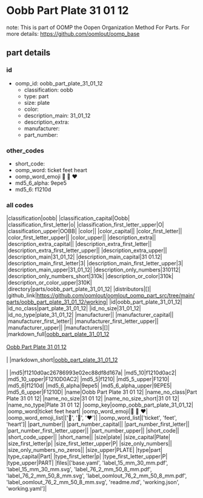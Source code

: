 # Oobb Part Plate 31 01 12  

note: This is part of OOMP the Oopen Organization Method For Parts. For more details: https://github.com/oomlout/oomp_base

##  part details





### id
* oomp_id: oobb_part_plate_31_01_12
  * classification: oobb
  * type: part
  * size: plate
  * color: 
  * description_main: 31_01_12
  * description_extra: 
  * manufacturer: 
  * part_number: 

### other_codes
* short_code: 
* oomp_word: ticket feet heart
* oomp_word_emoji :ticket: :feet: :heart:
* md5_6_alpha: 9epe5
* md5_6: f1210d

### all codes 
|classification|oobb|
|classification_capital|Oobb|
|classification_first_letter|o|
|classification_first_letter_upper|O|
|classification_upper|OOBB|
|color||
|color_capital||
|color_first_letter||
|color_first_letter_upper||
|color_upper||
|description_extra||
|description_extra_capital||
|description_extra_first_letter||
|description_extra_first_letter_upper||
|description_extra_upper||
|description_main|31_01_12|
|description_main_capital|31 01.12|
|description_main_first_letter|3|
|description_main_first_letter_upper|3|
|description_main_upper|31_01_12|
|description_only_numbers|310112|
|description_only_numbers_short|310k|
|description_or_color|310k|
|description_or_color_upper|310K|
|directory|parts/oobb_part_plate_31_01_12|
|distributors|[]|
|github_link|https://github.com/oomlout/oomlout_oomp_part_src/tree/main/parts/oobb_part_plate_31_01_12/working|
|id|oobb_part_plate_31_01_12|
|id_no_class|part_plate_31_01_12|
|id_no_size|31_01_12|
|id_no_type|plate_31_01_12|
|manufacturer||
|manufacturer_capital||
|manufacturer_first_letter||
|manufacturer_first_letter_upper||
|manufacturer_upper||
|manufacturers|[]|
|markdown_full|[oobb_part_plate_31_01_12](https://github.com/oomlout/oomlout_oomp_part_src/tree/main/parts/oobb_part_plate_31_01_12/working)<br>[](https://github.com/oomlout/oomlout_oomp_part_src/tree/main/parts/oobb_part_plate_31_01_12/working)<br>[Oobb Part Plate 31 01 12](https://github.com/oomlout/oomlout_oomp_part_src/tree/main/parts/oobb_part_plate_31_01_12/working)<br><br>|
|markdown_short|[oobb_part_plate_31_01_12](https://github.com/oomlout/oomlout_oomp_part_src/tree/main/parts/oobb_part_plate_31_01_12/working)<br><br>|
|md5|f1210d0ac26786993e02ec88df8d167a|
|md5_10|f1210d0ac2|
|md5_10_upper|F1210D0AC2|
|md5_5|f1210|
|md5_5_upper|F1210|
|md5_6|f1210d|
|md5_6_alpha|9epe5|
|md5_6_alpha_upper|9EPE5|
|md5_6_upper|F1210D|
|name|Oobb Part Plate 31 01 12|
|name_no_class|Part Plate 31 01 12|
|name_no_size|31 01 12|
|name_no_size_short|31 01 12|
|name_no_type|Plate 31 01 12|
|oomp_key|oomp_oobb_part_plate_31_01_12|
|oomp_word|ticket feet heart|
|oomp_word_emoji|:ticket: :feet: :heart:|
|oomp_word_emoji_list|[':ticket:', ':feet:', ':heart:']|
|oomp_word_list|['ticket', 'feet', 'heart']|
|part_number||
|part_number_capital||
|part_number_first_letter||
|part_number_first_letter_upper||
|part_number_upper||
|short_code||
|short_code_upper||
|short_name||
|size|plate|
|size_capital|Plate|
|size_first_letter|p|
|size_first_letter_upper|P|
|size_only_numbers||
|size_only_numbers_no_zeros||
|size_upper|PLATE|
|type|part|
|type_capital|Part|
|type_first_letter|p|
|type_first_letter_upper|P|
|type_upper|PART|
|files|['base.yaml', 'label_15_mm_30_mm.pdf', 'label_15_mm_30_mm.svg', 'label_76_2_mm_50_8_mm.pdf', 'label_76_2_mm_50_8_mm.svg', 'label_oomlout_76_2_mm_50_8_mm.pdf', 'label_oomlout_76_2_mm_50_8_mm.svg', 'readme.md', 'working.json', 'working.yaml']|
